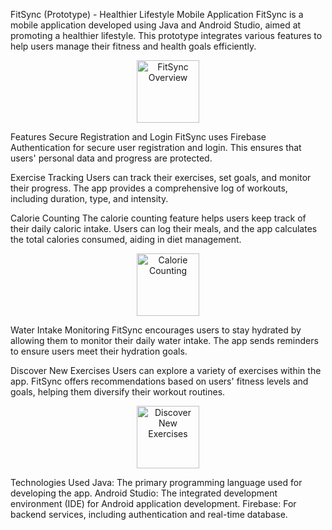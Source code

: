 FitSync (Prototype) - Healthier Lifestyle Mobile Application
FitSync is a mobile application developed using Java and Android Studio, aimed at promoting a healthier lifestyle. This prototype integrates various features to help users manage their fitness and health goals efficiently.

<div align = 'center'>
<img src="https://github.com/user-attachments/assets/2a52a091-0f24-4cd1-a264-fe48455adde4" alt="FitSync Overview" width="100"/>
</div>

Features
Secure Registration and Login
FitSync uses Firebase Authentication for secure user registration and login. This ensures that users' personal data and progress are protected.

Exercise Tracking
Users can track their exercises, set goals, and monitor their progress. The app provides a comprehensive log of workouts, including duration, type, and intensity.

Calorie Counting
The calorie counting feature helps users keep track of their daily caloric intake. Users can log their meals, and the app calculates the total calories consumed, aiding in diet management.

<div align = 'center'>
<img src="https://github.com/user-attachments/assets/3cf8903f-eb2a-425f-be65-656b2f11c4ee" alt="Calorie Counting" width="100"/>
</div>

Water Intake Monitoring
FitSync encourages users to stay hydrated by allowing them to monitor their daily water intake. The app sends reminders to ensure users meet their hydration goals.

Discover New Exercises
Users can explore a variety of exercises within the app. FitSync offers recommendations based on users' fitness levels and goals, helping them diversify their workout routines.

<div align = 'center'>
<img src="https://github.com/user-attachments/assets/81c48b96-dab7-489c-8142-afdb2e41ade1" alt="Discover New Exercises" width="100"/>
</div>

Technologies Used
Java: The primary programming language used for developing the app.
Android Studio: The integrated development environment (IDE) for Android application development.
Firebase: For backend services, including authentication and real-time database.
